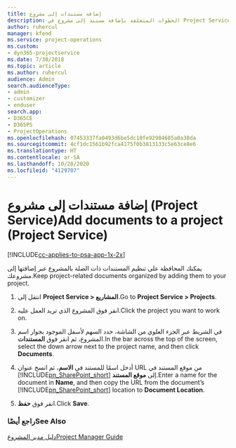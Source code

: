```yaml
---
title: إضافة مستندات إلى مشروع
description: الخطوات المتعلقة بإضافة مستند إلى مشروع في Project Service
author: ruhercul
manager: kfend
ms.service: project-operations
ms.custom:
- dyn365-projectservice
ms.date: 7/30/2018
ms.topic: article
ms.author: ruhercul
audience: Admin
search.audienceType:
- admin
- customizer
- enduser
search.app:
- D365CE
- D365PS
- ProjectOperations
ms.openlocfilehash: 07453337fa0493d6be5dc10fe92984685a0a38da
ms.sourcegitcommit: 4cf1dc1561b92fca4175f0b3813133c5e63ce8e6
ms.translationtype: HT
ms.contentlocale: ar-SA
ms.lasthandoff: 10/28/2020
ms.locfileid: "4129707"
---
```

# <a name="add-documents-to-a-project-project-service"></a><span data-ttu-id="aee90-103">إضافة مستندات إلى مشروع (Project Service)</span><span class="sxs-lookup"><span data-stu-id="aee90-103">Add documents to a project (Project Service)</span></span>

[!INCLUDE[cc-applies-to-psa-app-1x-2x](../includes/cc-applies-to-psa-app-1x-2x.md)]

<span data-ttu-id="aee90-104">يمكنك المحافظة على تنظيم المستندات ذات الصلة بالمشروع عبر إضافتها إلى مشروعك.</span><span class="sxs-lookup"><span data-stu-id="aee90-104">Keep project-related documents organized by adding them to your project.</span></span>  
  
1. <span data-ttu-id="aee90-105">انتقل إلى **Project Service > المشاريع**.</span><span class="sxs-lookup"><span data-stu-id="aee90-105">Go to **Project Service > Projects**.</span></span>  
  
2. <span data-ttu-id="aee90-106">انقر فوق المشروع الذي تريد العمل عليه.</span><span class="sxs-lookup"><span data-stu-id="aee90-106">Click the project you want to work on.</span></span>  
  
3. <span data-ttu-id="aee90-107">في الشريط عبر الجزء العلوي من الشاشة، حدد السهم لأسفل الموجود بجوار اسم المشروع، ثم انقر فوق **المستندات**.</span><span class="sxs-lookup"><span data-stu-id="aee90-107">In the bar across the top of the screen, select the down arrow next to the project name, and then click **Documents**.</span></span>  
  
4. <span data-ttu-id="aee90-108">أدخل اسمًا للمستند في **الاسم**، ثم انسخ عنوان URL من موقع المستند في [!INCLUDE[pn_SharePoint_short](../includes/pn-sharepoint-short.md)] إلى **موقع المستند**.</span><span class="sxs-lookup"><span data-stu-id="aee90-108">Enter a name for the document in **Name**,  and then copy the URL from the document’s [!INCLUDE[pn_SharePoint_short](../includes/pn-sharepoint-short.md)] location to **Document Location**.</span></span>  
  
5. <span data-ttu-id="aee90-109">انقر فوق **حفظ**.</span><span class="sxs-lookup"><span data-stu-id="aee90-109">Click **Save**.</span></span>  
  
### <a name="see-also"></a><span data-ttu-id="aee90-110">راجع أيضًا</span><span class="sxs-lookup"><span data-stu-id="aee90-110">See Also</span></span>  
 [<span data-ttu-id="aee90-111">دليل مدير المشروع</span><span class="sxs-lookup"><span data-stu-id="aee90-111">Project Manager Guide</span></span>](../psa/project-manager-guide.md)

